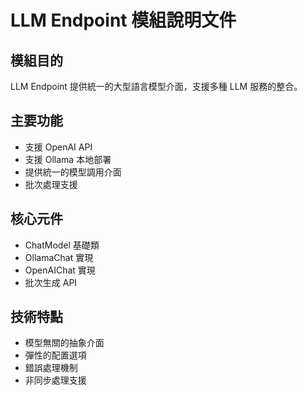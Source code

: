 # LLM Endpoint 模組說明文件

## 模組目的
LLM Endpoint 提供統一的大型語言模型介面，支援多種 LLM 服務的整合。

## 主要功能
- 支援 OpenAI API
- 支援 Ollama 本地部署
- 提供統一的模型調用介面
- 批次處理支援

## 核心元件
- ChatModel 基礎類
- OllamaChat 實現
- OpenAIChat 實現
- 批次生成 API

## 技術特點
- 模型無關的抽象介面
- 彈性的配置選項
- 錯誤處理機制
- 非同步處理支援
